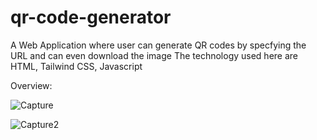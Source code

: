# qr-code-generator
A Web Application where user can generate QR codes by specfying the URL and can even download the image
The technology used here are HTML, Tailwind CSS, Javascript

Overview:

![Capture](https://user-images.githubusercontent.com/64723465/209426323-e14be8ea-1d63-46e9-b971-ca368325a250.PNG)


![Capture2](https://user-images.githubusercontent.com/64723465/209426327-3e7ef2d2-787c-4fec-8761-dd22afd6a6eb.PNG)
